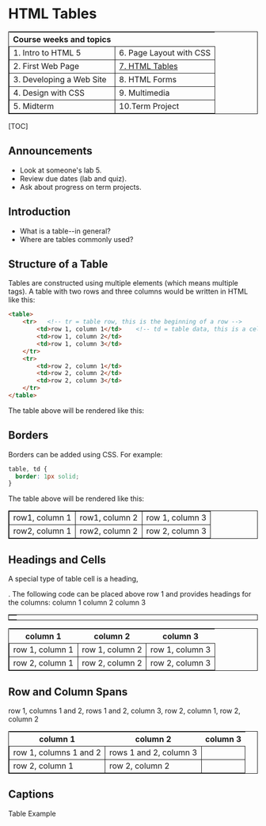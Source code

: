# HTML Tables

| Course weeks and topics  |                         |
| ------------------------ | ----------------------- |
| 1. Intro to HTML 5       | 6. Page Layout with CSS |
| 2. First Web Page        | <u>7. HTML Tables</u>   |
| 3. Developing a Web Site | 8. HTML Forms           |
| 4. Design with CSS       | 9. Multimedia           |
| 5. Midterm               | 10.Term Project         |

[TOC]

## Announcements

- Look at someone's lab 5.
- Review due dates (lab and quiz).
- Ask about progress on term projects.

## Introduction

- What is a table--in general?
- Where are tables commonly used?

## Structure of a Table

Tables are constructed using multiple elements (which means multiple tags). A table with two rows and three columns would be written in HTML like this:

```html
<table>
    <tr>   <!-- tr = table row, this is the beginning of a row -->
        <td>row 1, column 1</td>    <!-- td = table data, this is a cell -->
        <td>row 1, column 2</td>
        <td>row 1, column 3</td>
    </tr>
    <tr>
        <td>row 2, column 1</td> 
        <td>row 2, column 2</td> 
        <td>row 2, column 3</td>
    </tr>
</table>
```

The table above will be rendered like this:



## Borders

Borders can be added using CSS. For example:

```css
table, td {
  border: 1px solid;
}
```

The table above will be rendered like this:

<style>
  table, td {
    border: 1px solid;
  }
</style>
<table>
  <tr><td>row1, column 1</td><td>row1, column 2</td><td>row 1, column 3</td></tr>
  <tr><td>row2, column 1</td><td>row2, column 2</td><td>row 2, column 3</td></tr>
 <table>

## Headings and Cells

A special type of table cell is a heading, <th></th>. The following code can be placed above row 1 and provides headings for the columns:
column 1 column 2 column 3



| column 1        | column 2        | column 3        |
| --------------- | --------------- | --------------- |
| row 1, column 1 | row 1, column 2 | row 1, column 3 |
| row 2, column 1 | row 2, column 2 | row 2, column 3 |

## Row and Column Spans

row 1, columns 1 and 2, rows 1 and 2, column 3, row 2, column 1, row 2, column 2 



| column 1               | column 2               | column 3 |
| ---------------------- | ---------------------- | -------- |
| row 1, columns 1 and 2 | rows 1 and 2, column 3 |          |
| row 2, column 1        | row 2, column 2        |          |

## Captions

 Table Example